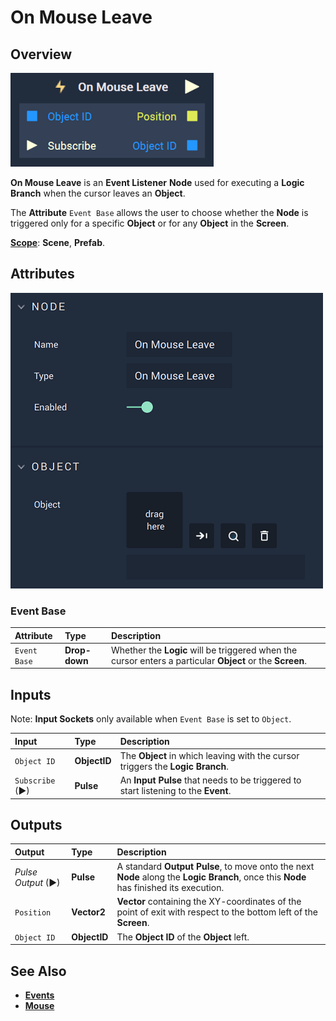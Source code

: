 # On Mouse Leave

## Overview

![The On Mouse Leave Node.](../../../.gitbook/assets/onmouseleaveupdatedimage.png)

**On Mouse Leave** is an **Event Listener** **Node** used for executing a **Logic Branch** when the cursor leaves an **Object**.

The **Attribute** `Event Base` allows the user to choose whether the **Node** is triggered only for a specific **Object** or for any **Object** in the **Screen**.

[**Scope**](../../overview.md#scopes): **Scene**, **Prefab**.

## Attributes

![The On Mouse Leave Node Attributes.](../../../.gitbook/assets/onmouseleaveattributes%20-%20Copy.png)

### Event Base

| Attribute | Type | Description |
| :--- | :--- | :--- |
| `Event Base` | **Drop-down** | Whether the **Logic** will be triggered when the cursor enters a particular **Object** or the **Screen**.  |

## Inputs

Note: **Input Sockets** only available when `Event Base` is set to `Object`.

| Input | Type | Description |
| :--- | :--- | :--- |
| `Object ID` | **ObjectID** | The **Object** in which leaving with the cursor triggers the **Logic Branch**. |
| `Subscribe` (►)|**Pulse** | An **Input Pulse** that needs to be triggered to start listening to the **Event**. |

## Outputs

| Output | Type | Description |
| :--- | :--- | :--- |
| _Pulse Output_ \(►\) | **Pulse** | A standard **Output Pulse**, to move onto the next **Node** along the **Logic Branch**, once this **Node** has finished its execution. |
| `Position` | **Vector2** | **Vector** containing the XY-coordinates of the point of exit with respect to the bottom left of the **Screen**. |
| `Object ID` | **ObjectID** | The **Object ID** of the **Object** left.|

## See Also

* [**Events**](../)
* [**Mouse**](./)

